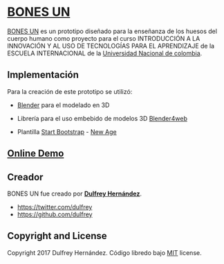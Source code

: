 # [BONES UN](https://dulfrey.github.io/bones/)

[BONES UN](https://dulfrey.github.io/bones/) es un prototipo diseñado para la enseñanza de los huesos del cuerpo humano como proyecto para el curso INTRODUCCIÓN A LA INNOVACIÓN Y AL USO DE TECNOLOGÍAS PARA EL APRENDIZAJE de la ESCUELA INTERNACIONAL de la [Universidad Nacional de colombia](http://unal.edu.co).

## Implementación

Para la creación de este prototipo se utilizó:

* [Blender](https://www.blender.org/) para el modelado en 3D

* Librería para el uso embebido de modelos 3D [Blender4web](https://www.blend4web.com/en/)

* Plantilla [Start Bootstrap](http://startbootstrap.com/) - [New Age](http://startbootstrap.com/template-overviews/new-age/) 

## [Online Demo](https://dulfrey.github.io/bones/home/index.html)

## Creador

BONES UN fue creado por **[Dulfrey Hernández](https://github.com/dulfrey)**.

* https://twitter.com/dulfrey
* https://github.com/dulfrey


## Copyright and License

Copyright 2017 Dulfrey Hernández. Código libredo bajo [MIT](https://github.com/dulfrey/bones/blob/master/LICENSE) license.